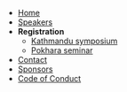 <!-- docs/_sidebar.md -->

- [Home](/ "Mustang Ancient DNA symposium ")
- [Speakers](speakers.md "Speakers")
- **Registration**
    - [Kathmandu symposium](kathmandu.md "Kathmandu symposium")
    - [Pokhara seminar](pokhara.md "Pokhara seminar")
- [Contact](contact.md "Contact")
- [Sponsors](sponsors.md "Sponsors")
- [Code of Conduct](conduct.md "Code of Conduct")
